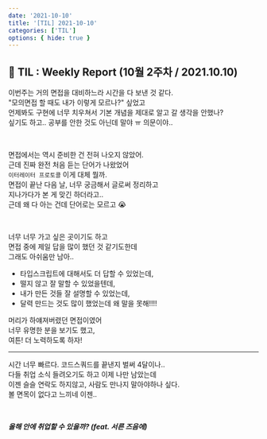 ```yaml
---
date: '2021-10-10'
title: '[TIL] 2021-10-10'
categories: ['TIL']
options: { hide: true }
---
```


## 🚀 TIL : Weekly Report (10월 2주차 / 2021.10.10)

이번주는 거의 면접을 대비하느라 시간을 다 보낸 것 같다.  
"모의면접 할 때도 내가 이렇게 모르나?" 싶었고  
언제봐도 구현에 너무 치우쳐서 기본 개념을 제대로 알고 갈 생각을 안했나?  
싶기도 하고.. 공부를 안한 것도 아닌데 말야 ㅠ 의문이야..  

<br/>

면접에서는 역시 준비한 건 전혀 나오지 않았어.  
근데 진짜 완전 처음 듣는 단어가 나왔었어  
`이터레이터 프로토콜` 이게 대체 뭘까.  
면접이 끝난 다음 날, 너무 궁금해서 글로써 정리하고  
지나가다가 본 게 맞긴 하더라고..  
근데 왜 다 아는 건데 단어로는 모르고 😭  

<br/>

너무 너무 가고 싶은 곳이기도 하고  
면접 중에 제일 답을 많이 했던 것 같기도한데  
그래도 아쉬움만 남아..  

- 타입스크립트에 대해서도 더 답할 수 있었는데,  
- 떨지 않고 잘 말할 수 있었을텐데,  
- 내가 만든 것들 잘 설명할 수 있었는데,  
- 달력 만드는 것도 많이 했었는데 왜 말을 못해!!!!  

머리가 하얘져버렸던 면접이였어  
너무 유명한 분을 보기도 했고,  
여튼! 더 노력하도록 하자!  

---

시간 너무 빠르다. 코드스쿼드를 끝낸지 벌써 4달이나..  
다들 취업 소식 들려오기도 하고 이제 나만 남았는데  
이젠 슬슬 연락도 하지않고, 사람도 만나지 말아야하나 싶다.  
볼 면목이 없다고 느끼네 이젠..  

<br/>

**_올해 안에 취업할 수 있을까? (feat. 서른 즈음에)_**
